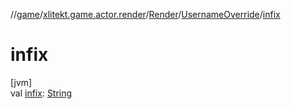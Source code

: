 //[game](../../../../index.md)/[xlitekt.game.actor.render](../../index.md)/[Render](../index.md)/[UsernameOverride](index.md)/[infix](infix.md)

# infix

[jvm]\
val [infix](infix.md): [String](https://kotlinlang.org/api/latest/jvm/stdlib/kotlin/-string/index.html)
